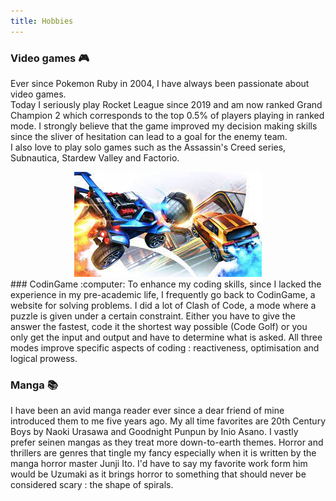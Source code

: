 ```yaml
---
title: Hobbies
---
```



### Video games :video_game:
Ever since Pokemon Ruby in 2004, I have always been passionate about video games.  
Today I seriously play Rocket League since 2019 and am now ranked Grand Champion 2 which corresponds to the top 0.5% of players playing in ranked mode. I strongly believe that the game improved my decision making skills since the sliver of hesitation can lead to a goal for the enemy team.  
I also love to play solo games such as the Assassin's Creed series, Subnautica, Stardew Valley and Factorio.  
<div style="text-align:center"><img src="images/rl.jpg" /></div>
### CodinGame :computer:
To enhance my coding skills, since I lacked the experience in my pre-academic life, I frequently go back to CodinGame, a website for solving problems. I did a lot of Clash of Code, a mode where a puzzle is given under a certain constraint. Either you have to give the answer the fastest, code it the shortest way possible (Code Golf) or you only get the input and output and have to determine what is asked. All three modes improve specific aspects of coding : reactiveness, optimisation and logical prowess.  

### Manga :books:
I have been an avid manga reader ever since a dear friend of mine introduced them to me five years ago. My all time favorites are 20th Century Boys by Naoki Urasawa and Goodnight Punpun by Inio Asano. I vastly prefer seinen mangas as they treat more down-to-earth themes. Horror and thrillers are genres that tingle my fancy especially when it is written by the manga horror master Junji Ito. I'd have to say my favorite work form him would be Uzumaki as it brings horror to something that should never be considered scary : the shape of spirals.
